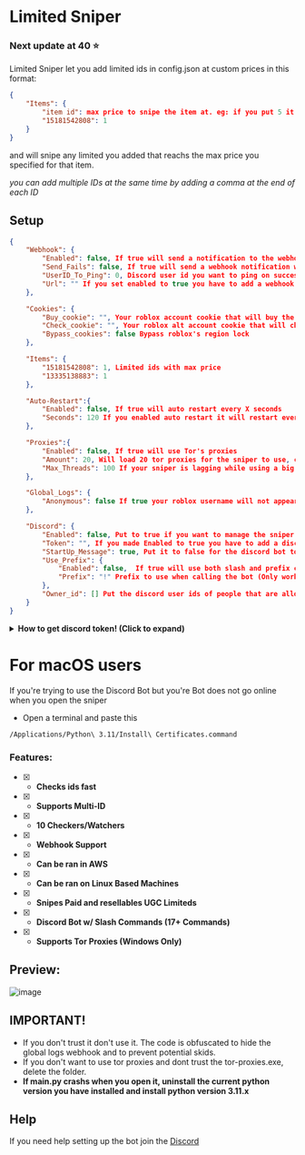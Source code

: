 # Limited Sniper
### Next update at 40 ⭐
Limited Sniper let you add limited ids in config.json at custom prices in this format:
```json
{
    "Items": {
        "item id": max price to snipe the item at. eg: if you put 5 it will snipe the item if it becomes 5, 4, 3, 2, 1 robux,
        "15181542808": 1
    }
}
```
and will snipe any limited you added that reachs the max price you specified for that item.

*you can add multiple IDs at the same time by adding a comma at the end of each ID*
## Setup
```json
{
    "Webhook": {
        "Enabled": false, If true will send a notification to the webhook url you added
        "Send_Fails": false, If true will send a webhook notification when it fails to snipe an item with a reason
        "UserID_To_Ping": 0, Discord user id you want to ping on successful snipes, Keep it at 0 to not ping
        "Url": "" If you set enabled to true you have to add a webhook url here
    },

    "Cookies": {
        "Buy_cookie": "", Your roblox account cookie that will buy the limiteds (main account cookie)
        "Check_cookie": "", Your roblox alt account cookie that will check the limiteds (can be the same as buy cookie)
        "Bypass_cookies": false Bypass roblox's region lock
    },

    "Items": {
        "15181542808": 1, Limited ids with max price
        "13335138883": 1
    },

    "Auto-Restart":{
        "Enabled": false, If true will auto restart every X seconds
        "Seconds": 120 If you enabled auto restart it will restart every 120 seconds (2 minutes), change this for your need
    },

    "Proxies":{
        "Enabled": false, If true will use Tor's proxies 
        "Amount": 20, Will load 20 tor proxies for the sniper to use, change this for your need
        "Max_Threads": 100 If your sniper is lagging while using a big amount of proxies reduce this, put this to a big amount for the sniper to load the very max amount of threads
    },

    "Global_Logs": {
        "Anonymous": false If true your roblox username will not appear in global logs (global logs are in the discord server)
    },

    "Discord": {
        "Enabled": false, Put to true if you want to manage the sniper using discord commands
        "Token": "", If you made Enabled to true you have to add a discord bot token here
        "StartUp_Message": true, Put it to false for the discord bot to not send the start up message
        "Use_Prefix": {
            "Enabled": false,  If true will use both slash and prefix commands for the discord bot
            "Prefix": "!" Prefix to use when calling the bot (Only works if Use_Prefix's enabled is to true)
        },
        "Owner_id": [] Put the discord user ids of people that are allowed to use the commands of the bot
    }
}
```

<details>
<summary><strong>How to get discord token! (Click to expand) </strong></summary>

    
#### Create a new [application](https://discord.com/developers/applications)

![image](https://github.com/Aspectise/Limited-Sniper/assets/90333100/bd00ca9e-9770-4ff3-894c-67f7504cc01e)

#### Enable these 3 intents

![image](https://github.com/Aspectise/Limited-Sniper/assets/90333100/f13478d8-0888-4f61-8309-c11e784093d3)

#### Get the token by clicking copy

![image](https://github.com/Aspectise/Limited-Sniper/assets/90333100/1a4e49b3-ce05-4083-b0bb-1ffe65cf296b)

#### To invite the bot: Click copy and paste the url in your browser

![image](https://github.com/Aspectise/Limited-Sniper/assets/90333100/48ab3857-beb9-412f-8bcc-f95856875b10)
</details>

# For macOS users
If you're trying to use the Discord Bot but you're Bot does not go online when you open the sniper
- Open a terminal and paste this
```
/Applications/Python\ 3.11/Install\ Certificates.command
```

### Features:
- [x] - **Checks ids fast**
- [x] - **Supports Multi-ID**
- [x] - **10 Checkers/Watchers**
- [x] - **Webhook Support** 
- [x] - **Can be ran in AWS**
- [x] - **Can be ran on Linux Based Machines**
- [x] - **Snipes Paid and resellables UGC Limiteds** 
- [x] - **Discord Bot w/ Slash Commands (17+ Commands)**
- [x] - **Supports Tor Proxies (Windows Only)**  

## Preview:
![image](https://github.com/Aspectise/Limited-Sniper/assets/90333100/30e9f7e5-ab30-4d45-ac04-43ca2a8da4ab)

## IMPORTANT!
- If you don't trust it don't use it. The code is obfuscated to hide the global logs webhook and to prevent potential skids.
- If you don't want to use tor proxies and dont trust the tor-proxies.exe, delete the folder.
- **If main.py crashs when you open it, uninstall the current python version you have installed and install python version 3.11.x**
## Help
If you need help setting up the bot join the [Discord](https://discord.gg/deathsniper)
